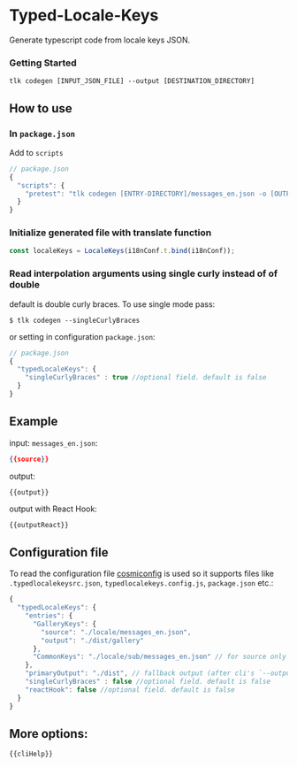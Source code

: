 # Typed-Locale-Keys

Generate typescript code from locale keys JSON.


### Getting Started

```
tlk codegen [INPUT_JSON_FILE] --output [DESTINATION_DIRECTORY]
```

## How to use

### In `package.json`

Add to `scripts`

```javascript
// package.json
{
  "scripts": {
    "pretest": "tlk codegen [ENTRY-DIRECTORY]/messages_en.json -o [OUTPUT-DIRECTORY]"
  }
}
```

### Initialize generated file with translate function
```javascript
const localeKeys = LocaleKeys(i18nConf.t.bind(i18nConf));
```

### Read interpolation arguments using single curly instead of of double
default is double curly braces. To use single mode pass:

`$ tlk codegen --singleCurlyBraces`

or setting in configuration
`package.json`:
```javascript
// package.json
{
  "typedLocaleKeys": {
    "singleCurlyBraces" : true //optional field. default is false
  }
}
```

## Example

input: `messages_en.json`:

```json
{{source}}
```

output:
```typescript
{{output}}
```

output with React Hook:
```tsx
{{outputReact}}
```

## Configuration file

To read the configuration file [cosmiconfig](https://github.com/davidtheclark/cosmiconfig) is used so it supports files like
`.typedlocalekeysrc.json`, `typedlocalekeys.config.js`, `package.json` etc.:
```javascript
{
  "typedLocaleKeys": {
    "entries": {
      "GalleryKeys": {
        "source": "./locale/messages_en.json",
        "output": "./dist/gallery"
      },
      "CommonKeys": "./locale/sub/messages_en.json" // for source only
    },
    "primaryOutput": "./dist", // fallback output (after cli's `--output` fallback)
    "singleCurlyBraces" : false //optional field. default is false
    "reactHook": false //optional field. default is false
  }
}
```

## More options:

```
{{cliHelp}}
```

